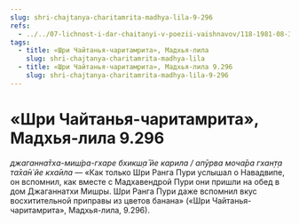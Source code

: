 ```yaml
---
slug: shri-chajtanya-charitamrita-madhya-lila-9-296
refs:
  - ../../07-lichnost-i-dar-chaitanyi-v-poezii-vaishnavov/118-1981-08-31-c3-pochitanie-prasada-penie-i-tanets-kak-duhovnaya-praktika-yavlennaya-mahaprabhu.md
tags:
  - title: «Шри Чайтанья-чаритамрита», Мадхья-лила
    slug: shri-chajtanya-charitamrita-madhya-lila
  - title: «Шри Чайтанья-чаритамрита», Мадхья-лила 9.296
    slug: shri-chajtanya-charitamrita-madhya-lila-9-296
---
```


# «Шри Чайтанья-чаритамрита», Мадхья-лила 9.296

*джаганна̄тха-миш́ра-гхаре бхикш̣а̄ йе карила / апӯрва моча̄ра гхан̣т̣а та̄ха̄н̇ йе кха̄ила* — «Как только Шри Ранга Пури услышал о Навадвипе, он вспомнил, как вместе с Мадхавендрой Пури они пришли на обед в дом Джаганнатхи Мишры. Шри Ранга Пури даже вспомнил вкус восхитительной приправы из цветов банана» («Шри Чайтанья-чаритамрита», Мадхья-лила, 9.296).

